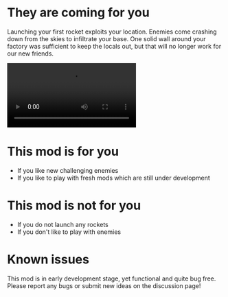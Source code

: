 # They are coming for you

Launching your first rocket exploits your location. Enemies come crashing down from the skies to infiltrate your base. One solid wall around your factory was sufficient to keep the locals out, but that will no longer work for our new friends.

![Invasion concept](https://i.imgur.com/veAedxd.mp4)

# This mod is for you

-   If you like new challenging enemies
-   If you like to play with fresh mods which are still under development

# This mod is not for you

-   If you do not launch any rockets
-   If you don't like to play with enemies

# Known issues

This mod is in early development stage, yet functional and quite bug free. Please report any bugs or submit new ideas on the discussion page!
